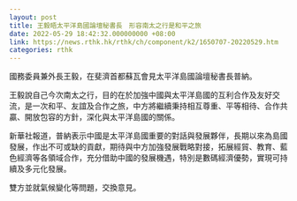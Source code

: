 ```yaml
---
layout: post
title: 王毅晤太平洋島國論壇秘書長　形容南太之行是和平之旅
date: 2022-05-29 18:42:32.000000000 +08:00
link: https://news.rthk.hk/rthk/ch/component/k2/1650707-20220529.htm
categories: rthk
---
```


國務委員兼外長王毅，在斐濟首都蘇瓦會見太平洋島國論壇秘書長普納。

王毅說自己今次南太之行，目的在於加強中國與太平洋島國的互利合作及友好交流，是一次和平、友誼及合作之旅，中方將繼續秉持相互尊重、平等相待、合作共贏、開放包容的方針，深化與太平洋島國的關係。

新華社報道，普納表示中國是太平洋島國重要的對話與發展夥伴，長期以來為島國發展，作出不可或缺的貢獻，期待與中方加強發展戰略對接，拓展經貿、教育、藍色經濟等各領域合作，充分借助中國的發展機遇，特別是數碼經濟優勢，實現可持續及多元化發展。

雙方並就氣候變化等問題，交換意見。
